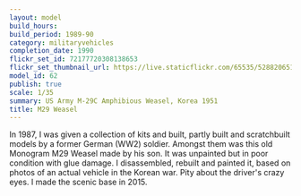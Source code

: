 ```yaml
---
layout: model
build_hours: 
build_period: 1989-90
category: militaryvehicles
completion_date: 1990
flickr_set_id: 72177720308138653
flickr_set_thumbnail_url: https://live.staticflickr.com/65535/52882065156_78f5c1c922_m.jpg
model_id: 62
publish: true
scale: 1/35
summary: US Army M-29C Amphibious Weasel, Korea 1951
title: M29 Weasel
---
```


In 1987, I was given a collection of kits and built, partly built and scratchbuilt models by a former German (WW2) soldier. Amongst them was this old Monogram M29 Weasel made by his son. It was unpainted but in poor condition with glue damage. I disassembled, rebuilt and painted it, based on photos of an actual vehicle in the Korean war. Pity about the driver's crazy eyes. I made the scenic base in 2015.
